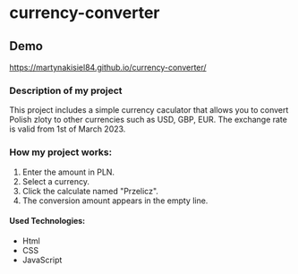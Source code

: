 ﻿# currency-converter
 
## Demo

https://martynakisiel84.github.io/currency-converter/

### Description of my project

This project includes a simple currency caculator that allows you to convert Polish zloty to other currencies such as USD, GBP, EUR. The exchange rate is valid from 1st of March 2023.

### How my project works:
1. Enter the amount in PLN.
2. Select a currency.
3. Click the calculate named "Przelicz".
4. The conversion amount appears in the empty line.

#### Used Technologies:
- Html
- CSS
- JavaScript


